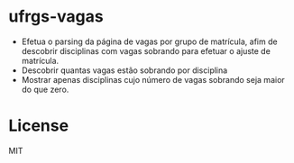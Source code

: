# ufrgs-vagas

- Efetua o parsing da página de vagas por grupo de matrícula, afim de descobrir disciplinas com vagas sobrando para efetuar o ajuste de matrícula.
- Descobrir quantas vagas estão sobrando por disciplina
- Mostrar apenas disciplinas cujo número de vagas sobrando seja maior do que zero.

# License

MIT
